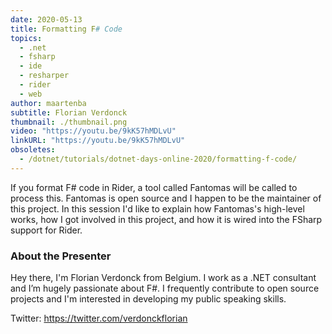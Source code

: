 ```yaml
---
date: 2020-05-13
title: Formatting F# Code
topics:
  - .net
  - fsharp
  - ide
  - resharper
  - rider
  - web
author: maartenba
subtitle: Florian Verdonck
thumbnail: ./thumbnail.png
video: "https://youtu.be/9kK57hMDLvU"
linkURL: "https://youtu.be/9kK57hMDLvU"
obsoletes:
  - /dotnet/tutorials/dotnet-days-online-2020/formatting-f-code/
---
```


If you format F# code in Rider, a tool called Fantomas will be called to process this. Fantomas is open source and I happen to be the maintainer of this project. In this session I'd like to explain how Fantomas's high-level works, how I got involved in this project, and how it is wired into the FSharp support for Rider.

### About the Presenter

Hey there, I'm Florian Verdonck from Belgium. I work as a .NET consultant and I’m hugely passionate about F#. I frequently contribute to open source projects and I'm interested in developing my public speaking skills.

Twitter: <https://twitter.com/verdonckflorian>

